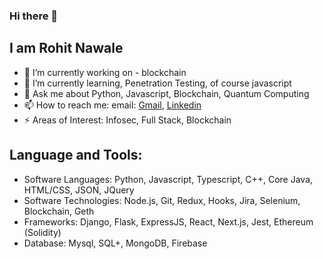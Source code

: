 ### Hi there 👋
## I am Rohit Nawale


- 🔭 I’m currently working on - blockchain
- 🌱 I’m currently learning, Penetration Testing, of course javascript
- 💬 Ask me about Python, Javascript, Blockchain, Quantum Computing
- 📫 How to reach me: email: [Gmail](rohitnawale14@gmail.com),  [Linkedin](www.linkedin.com/in/rohit-nawale-754567151)
- ⚡ Areas of Interest: Infosec, Full Stack, Blockchain

## Language and Tools:
- Software Languages:       Python, Javascript, Typescript, C++, Core Java, HTML/CSS, JSON, JQuery
- Software Technologies: Node.js, Git, Redux, Hooks, Jira, Selenium, Blockchain, Geth
- Frameworks:                        Django, Flask, ExpressJS, React, Next.js, Jest, Ethereum (Solidity)
- Database:                               Mysql, SQL+, MongoDB, Firebase
